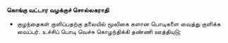 **கொங்கு வட்டார வழக்குச் சொல்லகராதி**
- குழந்தைகள் குளிப்பதற்கு தலையில் மூலிகை களான பொடிகளை வைத்து குளிக்க வைப்பர். உச்சிப் பொடி வெச்சு கொழந்திக்கி தண்ணி ஊத்தியுடு;

